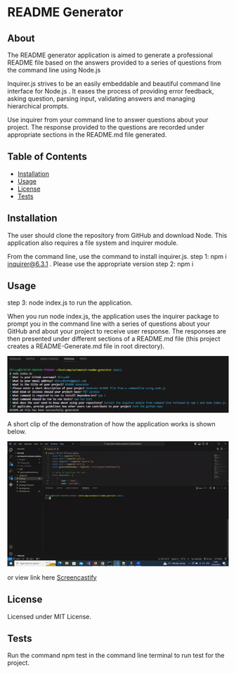 # README Generator

## About

The README generator application is aimed to generate a professional README file based on the answers provided to a series of questions from the command line using Node.js

Inquirer.js strives to be an easily embeddable and beautiful command line interface for Node.js . It eases the process of providing
error feedback, asking question, parsing input, validating answers and managing hierarchical prompts.

Use inquirer from your command line to answer questions about your project. The response provided to the questions are recorded under appropriate
sections in the README.md file generated.

## Table of Contents
  * [Installation](#installation)
  * [Usage](#usage)
  * [License](#license)
  * [Tests](#tests)

## Installation 

The user should clone the repository from GitHub and download Node. This application also requires a file system and inquirer module. 

From the command line,  use the command to install inquirer.js. 
step 1: npm i inquirer@6.3.1 . Please use the appropriate version
step 2: npm i
 
## Usage 

step 3: node index.js to run the application.

When you run node index.js, the application uses the inquirer package to prompt you in the command line with a series of questions about your GitHub and about your project to receive user response. The responses are then presented under different sections of a README.md file (this project creates a README-Generate.md file in root directory).

![Alt text](./images/image.png)

A short clip of the demonstration of how the application works is shown below.

 <img src="images/READMEGenerator.gif">

or view link here [Screencastify](images/READMEGenerator.mp4)

## License 
  
Licensed under MIT License.

## Tests

Run the command npm test in the command line terminal to run test for the project.











































































































































































































